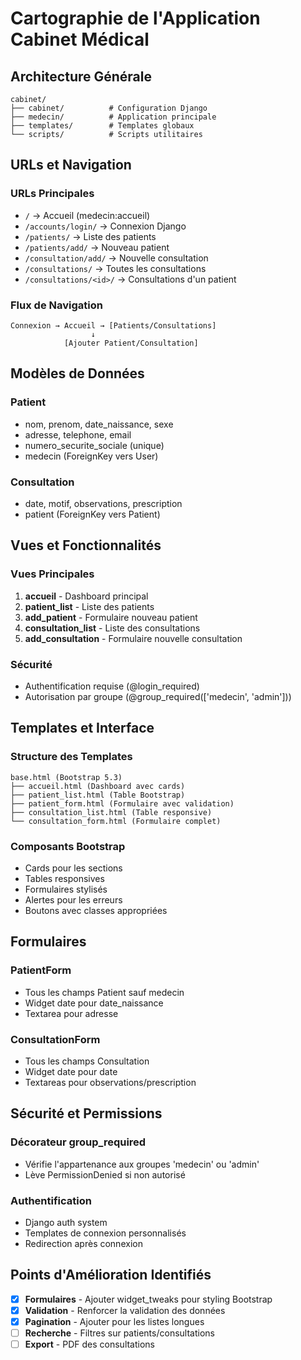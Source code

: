# Cartographie de l'Application Cabinet Médical

## Architecture Générale

```
cabinet/
├── cabinet/          # Configuration Django
├── medecin/          # Application principale
├── templates/        # Templates globaux
└── scripts/          # Scripts utilitaires
```

## URLs et Navigation

### URLs Principales
- `/` → Accueil (medecin:accueil)
- `/accounts/login/` → Connexion Django
- `/patients/` → Liste des patients
- `/patients/add/` → Nouveau patient
- `/consultation/add/` → Nouvelle consultation
- `/consultations/` → Toutes les consultations
- `/consultations/<id>/` → Consultations d'un patient

### Flux de Navigation
```
Connexion → Accueil → [Patients/Consultations]
                  ↓
            [Ajouter Patient/Consultation]
```

## Modèles de Données

### Patient
- nom, prenom, date_naissance, sexe
- adresse, telephone, email
- numero_securite_sociale (unique)
- medecin (ForeignKey vers User)

### Consultation
- date, motif, observations, prescription
- patient (ForeignKey vers Patient)

## Vues et Fonctionnalités

### Vues Principales
1. **accueil** - Dashboard principal
2. **patient_list** - Liste des patients
3. **add_patient** - Formulaire nouveau patient
4. **consultation_list** - Liste des consultations
5. **add_consultation** - Formulaire nouvelle consultation

### Sécurité
- Authentification requise (@login_required)
- Autorisation par groupe (@group_required(['medecin', 'admin']))

## Templates et Interface

### Structure des Templates
```
base.html (Bootstrap 5.3)
├── accueil.html (Dashboard avec cards)
├── patient_list.html (Table Bootstrap)
├── patient_form.html (Formulaire avec validation)
├── consultation_list.html (Table responsive)
└── consultation_form.html (Formulaire complet)
```

### Composants Bootstrap
- Cards pour les sections
- Tables responsives
- Formulaires stylisés
- Alertes pour les erreurs
- Boutons avec classes appropriées

## Formulaires

### PatientForm
- Tous les champs Patient sauf medecin
- Widget date pour date_naissance
- Textarea pour adresse

### ConsultationForm
- Tous les champs Consultation
- Widget date pour date
- Textareas pour observations/prescription

## Sécurité et Permissions

### Décorateur group_required
- Vérifie l'appartenance aux groupes 'medecin' ou 'admin'
- Lève PermissionDenied si non autorisé

### Authentification
- Django auth system
- Templates de connexion personnalisés
- Redirection après connexion

## Points d'Amélioration Identifiés

- [x] **Formulaires** - Ajouter widget_tweaks pour styling Bootstrap
- [x] **Validation** - Renforcer la validation des données
- [x] **Pagination** - Ajouter pour les listes longues
- [ ] **Recherche** - Filtres sur patients/consultations
- [ ] **Export** - PDF des consultations